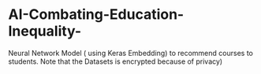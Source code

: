 # AI-Combating-Education-Inequality-
Neural Network Model ( using Keras Embedding) to recommend courses to students. 
Note that the Datasets is encrypted because of privacy)
